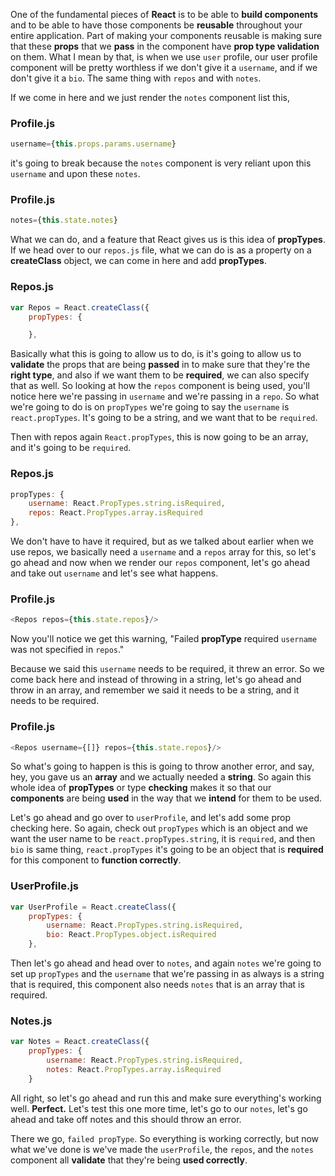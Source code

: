 One of the fundamental pieces of **React** is to be able to **build components** and to be able to have those components be **reusable** throughout your entire application. Part of making your components reusable is making sure that these **props** that we **pass** in the component have **prop type validation** on them. What I mean by that, is when we use `user` profile, our user profile component will be pretty worthless if we don't give it a `username`, and if we don't give it a `bio`. The same thing with `repos` and with `notes`.

If we come in here and we just render the `notes` component list this, 

### Profile.js
``` javascript
username={this.props.params.username}
```
it's going to break because the `notes` component is very reliant upon this `username` and upon these `notes`. 

### Profile.js
``` javascript
notes={this.state.notes}
```
What we can do, and a feature that React gives us is this idea of **propTypes**. If we head over to our `repos.js` file, what we can do is as a property on a **createClass** object, we can come in here and add **propTypes**.

### Repos.js
``` javascript
var Repos = React.createClass({
	propTypes: {

	},
```

Basically what this is going to allow us to do, is it's going to allow us to **validate** the props that are being **passed** in to make sure that they're the **right type**, and also if we want them to be **required**, we can also specify that as well. So looking at how the `repos` component is being used, you'll notice here we're passing in `username` and we're passing in a `repo`. So what we're going to do is on `propTypes` we're going to say the `username` is `react.propTypes`. It's going to be a string, and we want that to be `required`.

Then with repos again `React.propTypes`, this is now going to be an array, and it's going to be `required`. 

### Repos.js
``` javascript
propTypes: {
	username: React.PropTypes.string.isRequired,
	repos: React.PropTypes.array.isRequired
},
```

We don't have to have it required, but as we talked about earlier when we use repos, we basically need a `username` and a `repos` array for this, so let's go ahead and now when we render our `repos` component, let's go ahead and take out `username` and let's see what happens. 

### Profile.js
``` javascript	
<Repos repos={this.state.repos}/> 
```

Now you'll notice we get this warning, "Failed **propType** required `username` was not specified in `repos`."

Because we said this `username` needs to be required, it threw an error. So we come back here and instead of throwing in a string, let's go ahead and throw in an array, and remember we said it needs to be a string, and it needs to be required. 

### Profile.js
``` javascript
<Repos username={[]} repos={this.state.repos}/> 
```

So what's going to happen is this is going to throw another error, and say, hey, you gave us an **array** and we actually needed a **string**. So again this whole idea of **propTypes** or type **checking** makes it so that our **components** are being **used** in the way that we **intend** for them to be used.

Let's go ahead and go over to `userProfile`, and let's add some prop checking here. So again, check out `propTypes` which is an object and we want the user name to be `react.propTypes.string`, it is `required`, and then `bio` is same thing, `react.propTypes` it's going to be an object that is **required** for this component to **function correctly**.

### UserProfile.js
``` javascript
var UserProfile = React.createClass({
	propTypes: {
		username: React.PropTypes.string.isRequired,
		bio: React.PropTypes.object.isRequired
	},
```

Then let's go ahead and head over to `notes`, and again `notes` we're going to set up `propTypes` and the `username` that we're passing in as always is a string that is required, this component also needs `notes` that is an array that is required. 

### Notes.js
``` javascript
var Notes = React.createClass({
	propTypes: {
		username: React.PropTypes.string.isRequired,
		notes: React.PropTypes.array.isRequired
	}
```

All right, so let's go ahead and run this and make sure everything's working well. **Perfect.** Let's test this one more time, let's go to our `notes`, let's go ahead and take off notes and this should throw an error.

There we go, `failed propType`. So everything is working correctly, but now what we've done is we've made the `userProfile`, the `repos`, and the `notes` component all **validate** that they're being **used correctly**.